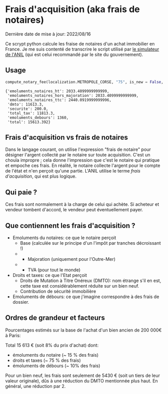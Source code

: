 Frais d'acquisition (aka frais de notaires)
=========================

Dernière date de mise à jour: 2022/08/16

Ce scrypt python calcule les fraise de notaires d'un achat immobilier en France. Je me suis contenté de transcrire le script utilisé par [le simulateur de l'ANIL](https://www.anil.org/outils/outils-de-calcul/frais-dacquisition-dits-frais-de-notaire/) (qui est celui recommandé par le site du gouvernement).

## Usage

```python
compute_notary_fee(localization.METROPOLE_CORSE, "75", is_new = False, 200000)
```

```
{'emoluments_notaires_ht': 2033.4099999999999,
 'emoluments_notaires_hors_majoration': 2033.4099999999999,
 'emoluments_notaires_ttc': 2440.0919999999996,
 'dmto': 11613.3,
 'securite': 200.0,
 'total_tax': 11813.3,
 'emoluments_debours': 1360,
 'total': 15613.392}
```
## Frais d'acquisition vs frais de notaires

Dans le langage courant, on utilise l'expression "frais de notaire" pour désigner l'argent collecté par le notaire sur toute acquisition. C'est un chouïa impropre ; cela donne l'impression que c'est le notaire qui pratique et empoche ces frais. En réalité, le notaire collecte l'argent pour le compte de l'état et n'en perçoit qu'une partie. L'ANIL utilise le terme *frais d'acquisition*, qui est plus logique.

## Qui paie ?

Ces frais sont normalement à la charge de celui qui achète. Si acheteur et vendeur tombent d'accord, le vendeur peut éventuellement payer.

## Que contiennent les frais d'acquisition ?

   * Emoluments du notaires: ce que le notaire perçoit 
      - Base (calculée sur le principe d'un l'impôt par tranches décroissant !)
      - + Majoration (uniquement pour l'Outre-Mer)
      - + TVA (pour tout le monde)
   * Droits et taxes: ce que l'Etat perçoit 
   	  - Droits de Mutation à Titre Onéreux (DMTO): nom étrange s'il en est, cette taxe est considérablement réduite sur un bien neuf.
   	  - Contribution de sécurité immobilière
   * Emoluments de débours: ce que j'imagine correspondre à des frais de dossier.


## Ordres de grandeur et facteurs

Pourcentages estimés sur la base de l'achat d'un bien ancien de 200 000€ à Paris:

Total 15 613 € (soit 8% du prix d'achat) dont:

  - émoluments du notaire (~ 15 % des frais)
  - droits et taxes (~ 75 % des frais)
  - émoluments de débours (~ 10% des frais)

Pour un bien neuf, les frais sont seulement de 5430 € (soit un tiers de leur valeur originale), dûs à une réduction du DMTO mentionnée plus haut. En général, une réduction par 2.

